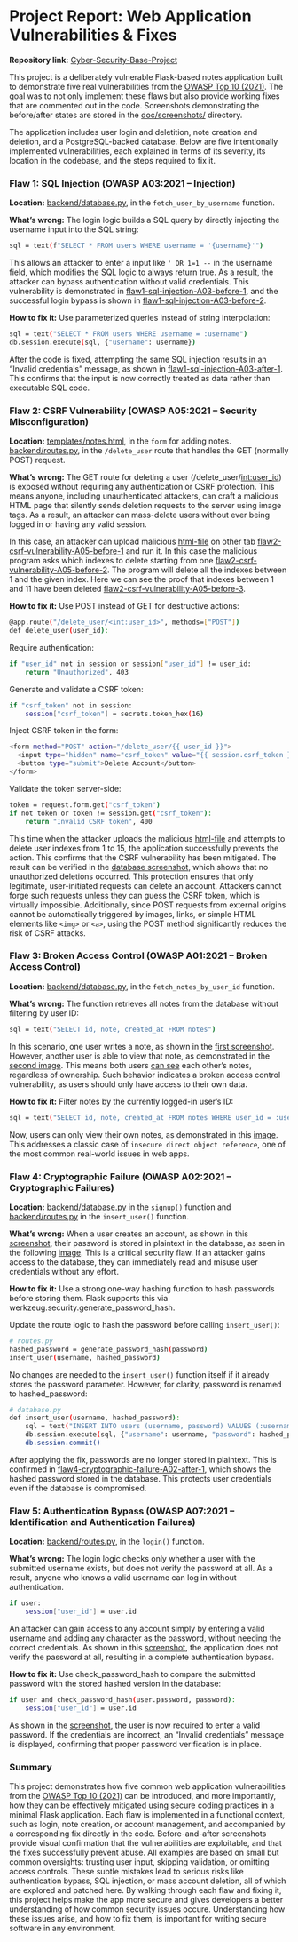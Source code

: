 # Project Report: Web Application Vulnerabilities & Fixes

**Repository link:** [Cyber-Security-Base-Project](https://github.com/opturtio/Cyber-Security-Base-Project)

This project is a deliberately vulnerable Flask-based notes application built to demonstrate five real vulnerabilities from the [OWASP Top 10 (2021)](https://owasp.org/www-project-top-ten/). The goal was to not only implement these flaws but also provide working fixes that are commented out in the code. Screenshots demonstrating the before/after states are stored in the [doc/screenshots/](../doc/screenshots/) directory.

The application includes user login and deletition, note creation and deletion, and a PostgreSQL-backed database. Below are five intentionally implemented vulnerabilities, each explained in terms of its severity, its location in the codebase, and the steps required to fix it.

### Flaw 1: SQL Injection (OWASP A03:2021 – Injection)

**Location:** [backend/database.py](/backend/database.py#L17-L26), in the `fetch_user_by_username` function.

**What’s wrong:** The login logic builds a SQL query by directly injecting the username input into the SQL string:

```bash
sql = text(f"SELECT * FROM users WHERE username = '{username}'")
```

This allows an attacker to enter a input like `' OR 1=1 --` in the username field, which modifies the SQL logic to always return true. As a result, the attacker can bypass authentication without valid credentials. This vulnerability is demonstrated in [flaw1-sql-injection-A03-before-1](../doc/screenshots/flaw1-sql-injection-A03-before-1.png),  and the successful login bypass is shown in [flaw1-sql-injection-A03-before-2](../doc/screenshots/flaw1-sql-injection-A03-before-2.png).

**How to fix it:** Use parameterized queries instead of string interpolation:

```bash
sql = text("SELECT * FROM users WHERE username = :username")
db.session.execute(sql, {"username": username})
```

After the code is fixed, attempting the same SQL injection results in an “Invalid credentials” message, as shown in [flaw1-sql-injection-A03-after-1](../doc/screenshots/flaw1-sql-injection-A03-after-1.png). This confirms that the input is now correctly treated as data rather than executable SQL code.

### Flaw 2: CSRF Vulnerability (OWASP A05:2021 – Security Misconfiguration)

**Location:** [templates/notes.html](/templates/notes.html#L9-L21), in the `form` for adding notes. [backend/routes.py](/backend/routes.py#L69-L87), in the `/delete_user` route that handles the GET (normally POST) request.

**What’s wrong:** The GET route for deleting a user (/delete_user/<int:user_id>) is exposed without requiring any authentication or CSRF protection. This means anyone, including unauthenticated attackers, can craft a malicious HTML page that silently sends deletion requests to the server using image tags. As a result, an attacker can mass-delete users without ever being logged in or having any valid session.

In this case, an attacker can upload malicious [html-file](../doc/csrf_attack_file.html) on other tab [flaw2-csrf-vulnerability-A05-before-1](../doc/screenshots/flaw2-csrf-vulnerability-A05-before-1.png) and run it. In this case the malicious program asks which indexes to delete starting from one [flaw2-csrf-vulnerability-A05-before-2](../doc/screenshots/flaw2-csrf-vulnerability-A05-before-2.png). The program will delete all the indexes between 1 and the given index. Here we can see the proof that indexes between 1 and 11 have been deleted [flaw2-csrf-vulnerability-A05-before-3](../doc/screenshots/flaw2-csrf-vulnerability-A05-before-3.png).

**How to fix it:** Use POST instead of GET for destructive actions:

```bash
@app.route("/delete_user/<int:user_id>", methods=["POST"])
def delete_user(user_id):
```

Require authentication:

```bash
if "user_id" not in session or session["user_id"] != user_id:
    return "Unauthorized", 403
```

Generate and validate a CSRF token:

```bash
if "csrf_token" not in session:
    session["csrf_token"] = secrets.token_hex(16)
```

Inject CSRF token in the form:
```bash
<form method="POST" action="/delete_user/{{ user_id }}">
  <input type="hidden" name="csrf_token" value="{{ session.csrf_token }}">
  <button type="submit">Delete Account</button>
</form>
```

Validate the token server-side:
```bash
token = request.form.get("csrf_token")
if not token or token != session.get("csrf_token"):
    return "Invalid CSRF token", 400
```

This time  when the attacker uploads the malicious [html-file](../doc/screenshots/flaw2-csrf-vulnerability-A05-after-1.png) and attempts to delete user indexes from 1 to 15, the application successfully prevents the action. This confirms that the CSRF vulnerability has been mitigated. The result can be verified in the [database screenshot](../doc/screenshots/flaw2-csrf-vulnerability-A05-after-2.png), which shows that no unauthorized deletions occurred.
This protection ensures that only legitimate, user-initiated requests can delete an account. Attackers cannot forge such requests unless they can guess the CSRF token, which is virtually impossible. Additionally, since POST requests from external origins cannot be automatically triggered by images, links, or simple HTML elements like `<img>` or `<a>`, using the POST method significantly reduces the risk of CSRF attacks.

### Flaw 3: Broken Access Control (OWASP A01:2021 – Broken Access Control)

**Location:** [backend/database.py](/backend/database.py#L37-L46), in the `fetch_notes_by_user_id` function.

**What’s wrong:** The function retrieves all notes from the database without filtering by user ID:

```bash
sql = text("SELECT id, note, created_at FROM notes")
```

In this scenario, one user writes a note, as shown in the [first screenshot](../doc/screenshots/flaw3-broken-access-control-A01-before-1.png). However, another user is able to view that note, as demonstrated in the [second image](../doc/screenshots/flaw3-broken-access-control-A01-before-2.png). This means both users [can see](./screenshots/flaw3-broken-access-control-A01-before-3.png) each other’s notes, regardless of ownership. Such behavior indicates a broken access control vulnerability, as users should only have access to their own data.

**How to fix it:** Filter notes by the currently logged-in user’s ID:

```bash
sql = text("SELECT id, note, created_at FROM notes WHERE user_id = :user_id")
```

Now, users can only view their own notes, as demonstrated in this [image](./screenshots/flaw3-broken-access-control-A01-after-1.png). This addresses a classic case of `insecure direct object reference`, one of the most common real-world issues in web apps.

### Flaw 4: Cryptographic Failure (OWASP A02:2021 – Cryptographic Failures)

**Location:** [backend/database.py](/backend/database.py#L5-L15) in the `signup()` function and [backend/routes.py](/backend/routes.py#L35-L42) in the `insert_user()` function.

**What’s wrong:** When a user creates an account, as shown in this [screenshot](./screenshots/flaw4-cryptographic-failure-A02-before-1.png), their password is stored in plaintext in the database, as seen in the following [image](./screenshots/flaw4-cryptographic-failure-A02-before-2.png). This is a critical security flaw. If an attacker gains access to the database, they can immediately read and misuse user credentials without any effort.

**How to fix it:** Use a strong one-way hashing function to hash passwords before storing them. Flask supports this via werkzeug.security.generate_password_hash.

Update the route logic to hash the password before calling `insert_user()`:
```bash
# routes.py
hashed_password = generate_password_hash(password)
insert_user(username, hashed_password)
```

No changes are needed to the `insert_user()` function itself if it already stores the password parameter. However, for clarity, password is renamed to hashed_password:
```bash
# database.py
def insert_user(username, hashed_password):
    sql = text("INSERT INTO users (username, password) VALUES (:username, :password)")
    db.session.execute(sql, {"username": username, "password": hashed_password})
    db.session.commit()
```

After applying the fix, passwords are no longer stored in plaintext. This is confirmed in [flaw4-cryptographic-failure-A02-after-1](./screenshots/flaw4-cryptographic-failure-A02-after-1.png), which shows the hashed password stored in the database. This protects user credentials even if the database is compromised.

### Flaw 5: Authentication Bypass (OWASP A07:2021 – Identification and Authentication Failures)

**Location:** [backend/routes.py](/backend/routes.py#L17-L22), in the `login()` function.

**What’s wrong:** The login logic checks only whether a user with the submitted username exists, but does not verify the password at all. As a result, anyone who knows a valid username can log in without authentication.
```bash
if user:
    session["user_id"] = user.id
```

An attacker can gain access to any account simply by entering a valid username and adding any character as the password, without needing the correct credentials. As shown in this [screenshot](/doc/screenshots/flaw5-authentication-bypass-A07-before-1.png), the application does not verify the password at all, resulting in a complete authentication bypass.

**How to fix it:** Use check_password_hash to compare the submitted password with the stored hashed version in the database:

```bash
if user and check_password_hash(user.password, password):
    session["user_id"] = user.id
```

As shown in the [screenshot](/doc/screenshots/flaw5-authentication-bypass-A07-after-1.png), the user is now required to enter a valid password. If the credentials are incorrect, an “Invalid credentials” message is displayed, confirming that proper password verification is in place.


### Summary

This project demonstrates how five common web application vulnerabilities from the [OWASP Top 10 (2021)](https://owasp.org/www-project-top-ten/) can be introduced, and more importantly, how they can be effectively mitigated using secure coding practices in a minimal Flask application.  Each flaw is implemented in a functional context, such as login, note creation, or account management, and accompanied by a corresponding fix directly in the code. Before-and-after screenshots provide visual confirmation that the vulnerabilities are exploitable, and that the fixes successfully prevent abuse. All examples are based on small but common oversights: trusting user input, skipping validation, or omitting access controls. These subtle mistakes lead to serious risks like authentication bypass, SQL injection, or mass account deletion, all of which are explored and patched here. By walking through each flaw and fixing it, this project helps make the app more secure and gives developers a better understanding of how common security issues occure. Understanding how these issues arise, and how to fix them, is important for writing secure software in any environment.
